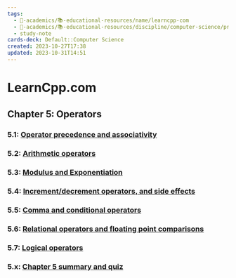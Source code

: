 ```yaml
---
tags:
  - 🔴-academics/📚-educational-resources/name/learncpp-com
  - 🔴-academics/📚-educational-resources/discipline/computer-science/programming-language/cpp
  - study-note
cards-deck: Default::Computer Science
created: 2023-10-27T17:38
updated: 2023-10-31T14:51
---
```


# LearnCpp.com

## Chapter 5꞉ Operators

### 5.1: [Operator precedence and associativity](https://www.learncpp.com/cpp-tutorial/operator-precedence-and-associativity/)

### 5.2: [Arithmetic operators](https://www.learncpp.com/cpp-tutorial/arithmetic-operators/)

### 5.3: [Modulus and Exponentiation](https://www.learncpp.com/cpp-tutorial/5-3-modulus-and-exponentiation/)

### 5.4: [Increment/decrement operators, and side effects](https://www.learncpp.com/cpp-tutorial/increment-decrement-operators-and-side-effects/)

### 5.5: [Comma and conditional operators](https://www.learncpp.com/cpp-tutorial/comma-and-conditional-operators/)

### 5.6: [Relational operators and floating point comparisons](https://www.learncpp.com/cpp-tutorial/relational-operators-and-floating-point-comparisons/)

### 5.7: [Logical operators](https://www.learncpp.com/cpp-tutorial/logical-operators/)

### 5.x: [Chapter 5 summary and quiz](https://www.learncpp.com/cpp-tutorial/chapter-5-summary-and-quiz/)
